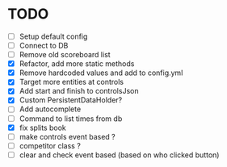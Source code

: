 # TODO

- [ ] Setup default config
- [ ] Connect to DB
- [ ] Remove old scoreboard list
- [x] Refactor, add more static methods
- [x] Remove hardcoded values and add to config.yml
- [x] Target more entities at controls
- [x] Add start and finish to controlsJson
- [x] Custom PersistentDataHolder?
- [ ] Add autocomplete
- [ ] Command to list times from db
- [x] fix splits book
- [ ] make controls event based ?
- [ ] competitor class ?
- [ ] clear and check event based (based on who clicked button)
